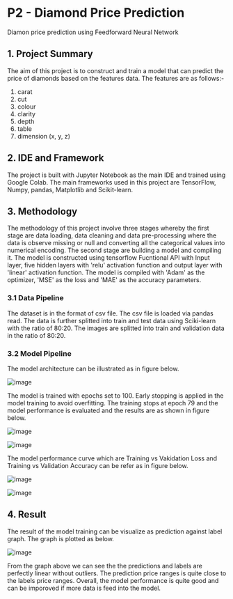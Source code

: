 # P2 - Diamond Price Prediction
 Diamon price prediction using Feedforward Neural Network
 
 ## 1. Project Summary
 The aim of this project is to construct and train a model that can predict the price of diamonds based on the features data. The features are as follows:-
 1. carat
 2. cut
 3. colour
 4. clarity
 5. depth
 6. table
 7. dimension (x, y, z)

## 2. IDE and Framework
The project is built with Jupyter Notebook as the main IDE and trained using Google Colab. The main frameworks used in this project are TensorFlow, Numpy, pandas, Matplotlib and Scikit-learn.

## 3. Methodology
The methodology of this project involve three stages whereby the first stage are data loading, data cleaning and data pre-processing where the data is observe missing or null and converting all the categorical values into numerical encoding. The second stage are building a model and compiling it. The model is constructed using tensorflow Fucntional API with Input layer, five hidden layers with 'relu' activation function and output layer with 'linear' activation function. The model is compiled with 'Adam' as the optimizer, 'MSE' as the loss and 'MAE' as the accuracy parameters.

### 3.1 Data Pipeline
The dataset is in the format of csv file. The csv file is loaded via pandas read. The data is further splitted into train and test data using Sciki-learn with the ratio of 80:20. The images are splitted into train and validation data in the ratio of 80:20.

### 3.2 Model Pipeline
The model architecture can be illustrated as in figure below.

![image](https://user-images.githubusercontent.com/100177902/163922216-bb36ef95-90b7-4103-9db8-88344d1a8321.png)

The model is trained with epochs set to 100. Early stopping is applied in the model training to avoid overfitting. The training stops at epoch 79 and the model performance is evaluated and the results are as shown in figure below.

![image](https://user-images.githubusercontent.com/100177902/163922463-f2816439-e24b-4001-823b-7d141452952e.png)

![image](https://user-images.githubusercontent.com/100177902/163922893-fa89b6d2-6bce-4bf5-ac40-e446f5fdd97a.png)

The model performance curve which are Training vs Vakidation Loss and Training vs Validation Accuracy can be refer as in figure below.

![image](https://user-images.githubusercontent.com/100177902/163923106-74760cfa-04b5-403a-acea-17929ee04858.png)

![image](https://user-images.githubusercontent.com/100177902/163923132-7b161310-ae1e-4b61-9fa6-14b9f9328048.png)

## 4. Result
The result of the model training can be visualize as prediction against label graph. The graph is plotted as below.

![image](https://user-images.githubusercontent.com/100177902/163923286-159ae282-17ba-47af-b5a4-27718437e93a.png)

From the graph above we can see the the predictions and labels are perfectly linear without outliers. The prediction price ranges is quite close to the labels price ranges. Overall, the model performance is quite good and can be imporoved if more data is feed into the model. 




